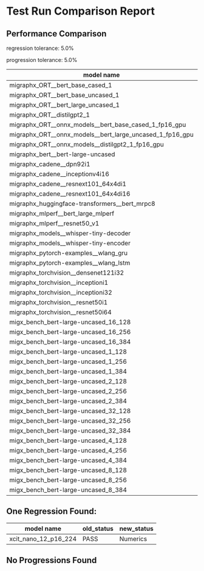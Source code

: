 # Test Run Comparison Report

## Performance Comparison

regression tolerance: 5.0%

progression tolerance: 5.0%

|model name|exit_status|analysis|old_time_ms|new_time_ms|change_ms|percent_change|
|---|---|---|---|---|---|---|
|migraphx_ORT__bert_base_cased_1|PASS|within tol|86.904|86.8036|-0.1004|-0.12%|
|migraphx_ORT__bert_base_uncased_1|PASS|within tol|86.3333|87.8805|1.5472|1.79%|
|migraphx_ORT__bert_large_uncased_1|PASS|progression|275.7825|250.8993|-24.8832|-9.02%|
|migraphx_ORT__distilgpt2_1|PASS|progression|35.8878|33.887|-2.0008|-5.58%|
|migraphx_ORT__onnx_models__bert_base_cased_1_fp16_gpu|Numerics|within tol|85.0855|87.2207|2.1353|2.51%|
|migraphx_ORT__onnx_models__bert_large_uncased_1_fp16_gpu|Numerics|within tol|251.2094|247.3479|-3.8615|-1.54%|
|migraphx_ORT__onnx_models__distilgpt2_1_fp16_gpu|Numerics|progression|43.6912|39.4011|-4.29|-9.82%|
|migraphx_bert__bert-large-uncased|PASS|regression|387.1571|585.6797|198.5226|51.28%|
|migraphx_cadene__dpn92i1|PASS|within tol|165.0114|164.3337|-0.6776|-0.41%|
|migraphx_cadene__inceptionv4i16|PASS|within tol|5464.101|5561.6939|97.5929|1.79%|
|migraphx_cadene__resnext101_64x4di1|PASS|within tol|319.2752|323.3107|4.0355|1.26%|
|migraphx_cadene__resnext101_64x4di16|PASS|regression|5092.7284|6563.5889|1470.8605|28.88%|
|migraphx_huggingface-transformers__bert_mrpc8|PASS|progression|416.9623|376.2011|-40.7613|-9.78%|
|migraphx_mlperf__bert_large_mlperf|Numerics|progression|500.6059|418.0503|-82.5556|-16.49%|
|migraphx_mlperf__resnet50_v1|PASS|regression|97.9492|298.7395|200.7903|204.99%|
|migraphx_models__whisper-tiny-decoder|PASS|progression|37.1189|31.8191|-5.2998|-14.28%|
|migraphx_models__whisper-tiny-encoder|Numerics|within tol|184.0171|181.6256|-2.3914|-1.3%|
|migraphx_pytorch-examples__wlang_gru|PASS|progression|122.9011|80.2857|-42.6154|-34.67%|
|migraphx_pytorch-examples__wlang_lstm|PASS|within tol|44.1418|42.7906|-1.3512|-3.06%|
|migraphx_torchvision__densenet121i32|PASS|within tol|1491.5596|1484.4645|-7.0952|-0.48%|
|migraphx_torchvision__inceptioni1|PASS|within tol|208.9262|198.7028|-10.2235|-4.89%|
|migraphx_torchvision__inceptioni32|PASS|within tol|5768.4141|5780.9931|12.579|0.22%|
|migraphx_torchvision__resnet50i1|PASS|within tol|90.557|90.0486|-0.5084|-0.56%|
|migraphx_torchvision__resnet50i64|PASS|within tol|5340.2176|5418.5957|78.3781|1.47%|
|migx_bench_bert-large-uncased_16_128|PASS|regression|2581.728|2770.2508|188.5228|7.3%|
|migx_bench_bert-large-uncased_16_256|PASS|progression|4326.2975|4073.9992|-252.2983|-5.83%|
|migx_bench_bert-large-uncased_16_384|Numerics|regression|5808.0554|6116.0607|308.0053|5.3%|
|migx_bench_bert-large-uncased_1_128|PASS|within tol|163.7189|168.3238|4.6049|2.81%|
|migx_bench_bert-large-uncased_1_256|PASS|within tol|261.9843|263.4612|1.4769|0.56%|
|migx_bench_bert-large-uncased_1_384|PASS|within tol|378.7901|370.2551|-8.535|-2.25%|
|migx_bench_bert-large-uncased_2_128|PASS|within tol|410.9864|428.8047|17.8183|4.34%|
|migx_bench_bert-large-uncased_2_256|PASS|within tol|639.4657|628.7612|-10.7045|-1.67%|
|migx_bench_bert-large-uncased_2_384|PASS|within tol|809.5715|848.7977|39.2261|4.85%|
|migx_bench_bert-large-uncased_32_128|PASS|within tol|5679.5036|5890.1104|210.6068|3.71%|
|migx_bench_bert-large-uncased_32_256|PASS|progression|8795.6805|8107.9735|-687.7071|-7.82%|
|migx_bench_bert-large-uncased_32_384|Numerics|within tol|11924.8403|11330.6713|-594.169|-4.98%|
|migx_bench_bert-large-uncased_4_128|PASS|regression|800.9497|1106.2204|305.2707|38.11%|
|migx_bench_bert-large-uncased_4_256|PASS|within tol|1082.1753|1091.0488|8.8735|0.82%|
|migx_bench_bert-large-uncased_4_384|PASS|within tol|1648.3646|1633.5281|-14.8365|-0.9%|
|migx_bench_bert-large-uncased_8_128|PASS|regression|1288.4553|3249.2373|1960.782|152.18%|
|migx_bench_bert-large-uncased_8_256|PASS|within tol|2087.3922|2149.1125|61.7204|2.96%|
|migx_bench_bert-large-uncased_8_384|PASS|regression|2891.427|3127.9037|236.4767|8.18%|

## One Regression Found:

|model name|old_status|new_status|
|---|---|---|
|xcit_nano_12_p16_224|PASS|Numerics|

## No Progressions Found

